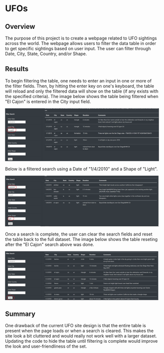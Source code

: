 # UFOs

## Overview
The purpose of this project is to create a webpage related to UFO sightings across the world.  The webpage allows users to filter the data table in order to get specific sightings based on user input.  The user can filter through Date, City, State, Country, and/or Shape.

## Results
To begin filtering the table, one needs to enter an input in one or more of the filter fields.  Then, by hitting the enter key on one's keyboard, the table will reload and only the filtered data will show on the table (if any exists with the specified criteria).  The image below shows the table being filtered when "El Cajon" is entered in the City input field.

![This is an image](https://github.com/cflavallee/UFOs/blob/main/filter%20image1.png)

Below is a filtered search using a Date of "1/4/2010" and a Shape of "Light".

![This is an image](https://github.com/cflavallee/UFOs/blob/main/filter%20image3.PNG)


Once a search is complete, the user can clear the search fields and reset the table back to the full dataset.  The image below shows the table reseting after the "El Cajon" search above was done. 

![This is an image](https://github.com/cflavallee/UFOs/blob/main/filter%20image2.PNG)

## Summary
One drawback of the current UFO site design is that the entire table is present when the page loads or when a search is cleared.  This makes the site look a bit cluttered and would really not work well with a larger dataset.  Updating the code to hide the table until filtering is complete would improve the look and user-friendliness of the set.  

